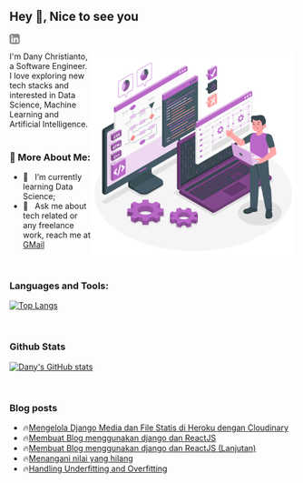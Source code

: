## Hey 👋, Nice to see you
<a href='https://www.linkedin.com/in/danychristianto/'><img align='left' alt="linkedin" src="https://raw.githubusercontent.com/noufath/noufath/main/assets/linkedin.svg" height='18px'/></a> <br>

<a href="https://storyset.com/technology">
<img align="right" alt="Technology illustrations by Storyset" src="https://raw.githubusercontent.com/noufath/noufath/main/assets/programmer.svg" width="360px"/></a>
I'm Dany Christianto, a Software Engineer. I love exploring new tech stacks and interested in Data Science, Machine Learning and Artificial Intelligence. 
<br/>
<br/>


  
### 🧐 More About Me:
- 🌱 &nbsp; I’m currently learning Data Science; 
- 💼 &nbsp; Ask me about tech related or any freelance work, reach me at [GMail](mailto:danychristianto@gmail.com)



<br>

### Languages and Tools:
[![Top Langs](https://github-readme-stats-sigma-five.vercel.app/api/top-langs/?username=noufath)](https://github.com/noufath/github-readme-stats)

<br>


### Github Stats
[![Dany's GitHub stats](https://github-readme-stats-sigma-five.vercel.app/api?username=noufath)](https://github.com/noufath/github-readme-stats)


<br>

### Blog posts
<!-- BLOG-POST-LIST:START -->
 - 🔥[Mengelola Django Media dan File Statis di Heroku dengan Cloudinary](https://danynotes.github.io/web%20development/2022/03/05/mengelola-django-media-and-filestatis-di-heroku-menggunakan-cloudinary.html)
 - 🔥[Membuat Blog menggunakan django dan ReactJS](https://danynotes.github.io/web%20development/2022/03/04/membuat-blog-menggunakan-django-dan-reactjs.html)
 - 🔥[Membuat Blog menggunakan django dan ReactJS (Lanjutan)](https://danynotes.github.io/web%20development/2022/03/04/membuat-blog-menggunakan-django-dan-reactjs(Lanjutan).html)
 - 🔥[Menangani nilai yang hilang](https://danynotes.github.io/data%20science/2022/03/02/dealing-missing-values.html)
 - 🔥[Handling Underfitting and Overfitting](https://danynotes.github.io/data%20science/2022/02/02/handling-underfitting-and-overfitting.html)<!-- BLOG-POST-LIST:END -->


